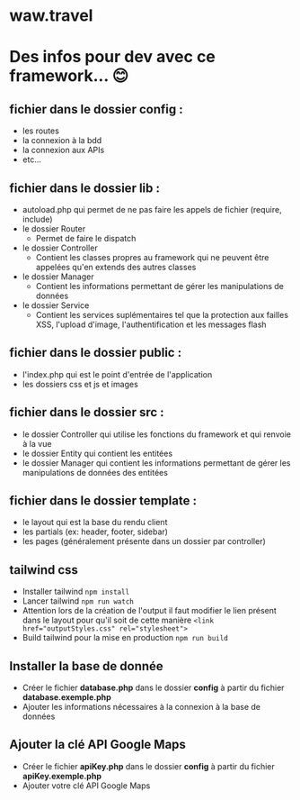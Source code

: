 # waw.travel

# Des infos pour dev avec ce framework... 😊

## fichier dans le dossier config : 
- les routes
- la connexion à la bdd
- la connexion aux APIs
- etc...

## fichier dans le dossier lib : 
- autoload.php qui permet de ne pas faire les appels de fichier (require, include)
- le dossier Router
    - Permet de faire le dispatch 
- le dossier Controller
    - Contient les classes propres au framework qui ne peuvent être appelées qu'en extends des autres classes
- le dossier Manager
    - Contient les informations permettant de gérer les manipulations de données
- le dossier Service
    - Contient les services suplémentaires tel que la protection aux failles XSS, l'upload d'image, l'authentification et les messages flash

## fichier dans le dossier public : 
- l'index.php qui est le point d'entrée de l'application
- les dossiers css et js et images

## fichier dans le dossier src : 
- le dossier Controller qui utilise les fonctions du framework et qui renvoie à la vue
- le dossier Entity qui contient les entitées
- le dossier Manager qui contient les informations permettant de gérer les manipulations de données des entitées

## fichier dans le dossier template : 
- le layout qui est la base du rendu client
- les partials (ex: header, footer, sidebar)
- les pages (généralement présente dans un dossier par controller)

## tailwind css
- Installer tailwind
`npm install`
- Lancer tailwind
`npm run watch`
- Attention lors de la création de l'output il faut modifier le lien présent dans le layout pour qu'il soit de cette manière
`<link href="outputStyles.css" rel="stylesheet">`
- Build tailwind pour la mise en production
`npm run build`

## Installer la base de donnée
- Créer le fichier **database.php** dans le dossier **config** à partir du fichier **database.exemple.php**
- Ajouter les informations nécessaires à la connexion à la base de données

## Ajouter la clé API Google Maps
- Créer le fichier **apiKey.php** dans le dossier **config** à partir du fichier **apiKey.exemple.php**
- Ajouter votre clé API Google Maps
